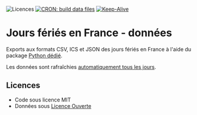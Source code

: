 ![Licences](https://img.shields.io/badge/Licences-MIT%2C%20Licence%20Ouverte-orange)
[![CRON: build data files](https://github.com/etalab/jours-feries-france-data/actions/workflows/cron.yml/badge.svg)](https://github.com/etalab/jours-feries-france-data/actions/workflows/cron.yml)
[![Keep-Alive](https://github.com/etalab/jours-feries-france-data/actions/workflows/keepalive.yml/badge.svg)](https://github.com/etalab/jours-feries-france-data/actions/workflows/keepalive.yml)

# Jours fériés en France - données
Exports aux formats CSV, ICS et JSON des jours fériés en France à l'aide du package [Python dédié](https://github.com/etalab/jours-feries-france).

Les données sont rafraîchies [automatiquement tous les jours](https://github.com/etalab/jours-feries-france-data/actions).

## Licences
- Code sous licence MIT
- Données sous [Licence Ouverte](https://www.etalab.gouv.fr/licence-ouverte-open-licence)
